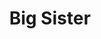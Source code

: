 ---
abv: 8.0%
alt:
availability: Keg
bitterness: Moderate
description: This beer is our interpretation of a Double IPA, it’s loaded with hops and fits within the ABV range for a standard example. The IBUs are there but the bitterness is subdued and thanks to a touch of oats in the recipe it drinks incredibly smooth.
gravity: '1.070'
hops: 
img: big-sister.jpg
layout: beer
malt: 
modal-id: big-sister
name: Big Sister
on-tap: yup
sourness: None
style: American Double IPA
title: Big Sister
---
